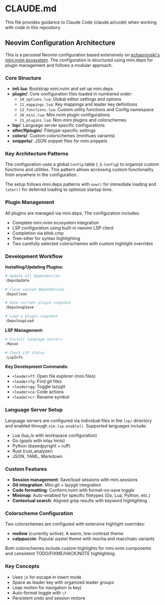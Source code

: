 # CLAUDE.md

This file provides guidance to Claude Code (claude.ai/code) when working with code in this repository.

## Neovim Configuration Architecture

This is a personal Neovim configuration based extensively on [echasnovski's mini.nvim ecosystem](https://github.com/echasnovski/nvim). The configuration is structured using mini.deps for plugin management and follows a modular approach.

### Core Structure

- **init.lua**: Bootstrap mini.nvim and set up mini.deps
- **plugin/**: Core configuration files loaded in numbered order:
  - `10_options.lua`: Global editor settings and options
  - `11_mappings.lua`: Key mappings and leader key definitions  
  - `12_functions.lua`: Custom utility functions and Config namespace
  - `20_mini.lua`: Mini.nvim plugin configurations
  - `21_plugins.lua`: Non-mini plugins and colorschemes
- **lsp/**: Language server specific configurations
- **after/ftplugin/**: Filetype-specific settings
- **colors/**: Custom colorschemes (minihues variants)
- **snippets/**: JSON snippet files for mini.snippets

### Key Architecture Patterns

The configuration uses a global `Config` table (`_G.Config`) to organize custom functions and utilities. This pattern allows accessing custom functionality from anywhere in the configuration.

The setup follows mini.deps patterns with `now()` for immediate loading and `later()` for deferred loading to optimize startup time.

### Plugin Management

All plugins are managed via mini.deps. The configuration includes:
- Complete mini.nvim ecosystem integration
- LSP configuration using built-in neovim LSP client
- Completion via blink.cmp
- Tree-sitter for syntax highlighting
- Two carefully selected colorschemes with custom highlight overrides

### Development Workflow

**Installing/Updating Plugins:**
```bash
# Update all dependencies
:DepsUpdate

# Clean unused dependencies  
:DepsClean

# Save current plugin snapshot
:DepsSnapSave

# Load a plugin snapshot
:DepsSnapLoad
```

**LSP Management:**
```bash
# Install language servers
:Mason

# Check LSP status
:LspInfo
```

**Key Development Commands:**
- `<leader>ff`: Open file explorer (mini.files)
- `<leader>fg`: Find git files  
- `<leader>gg`: Toggle lazygit
- `<leader>ca`: Code actions
- `<leader>cr`: Rename symbol

### Language Server Setup

Language servers are configured via individual files in the `lsp/` directory and enabled through `vim.lsp.enable()`. Supported languages include:
- Lua (lua_ls with workspace configuration)
- Go (gopls with inlay hints)  
- Python (basedpyright + ruff)
- Rust (rust_analyzer)
- JSON, YAML, Markdown

### Custom Features

- **Session management**: Save/load sessions with mini.sessions
- **Git integration**: Mini.git + lazygit integration  
- **Code formatting**: Conform.nvim with format-on-save toggle
- **Minimap**: Auto-enabled for specific filetypes (Go, Lua, Python, etc.)
- **Contextual search**: Aligned grep results with keyword highlighting

### Colorscheme Configuration

Two colorschemes are configured with extensive highlight overrides:
- **mellow** (currently active): A warm, low-contrast theme
- **catppuccin**: Popular pastel theme with mocha and macchiato variants

Both colorschemes include custom highlights for mini.nvim components and consistent TODO/FIXME/HACK/NOTE highlighting.

### Key Concepts

- Uses `jk` for escape in insert mode
- Space as leader key with organized leader groups
- Leap motion for navigation (`m` key)
- Auto-format toggle with `\f`
- Persistent undo and session restore